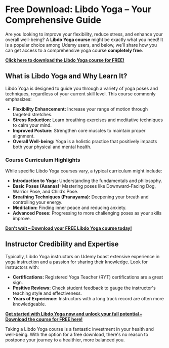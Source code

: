 # Free Download: Libdo Yoga – Your Comprehensive Guide

Are you looking to improve your flexibility, reduce stress, and enhance your overall well-being? A **Libdo Yoga course** might be exactly what you need! It is a popular choice among Udemy users, and below, we’ll share how you can get access to a comprehensive yoga course **completely free**.

[**Click here to download the Libdo Yoga course for FREE!**](https://udemywork.com/libdo-yoga)

## What is Libdo Yoga and Why Learn It?

Libdo Yoga is designed to guide you through a variety of yoga poses and techniques, regardless of your current skill level. This course commonly emphasizes:

*   **Flexibility Enhancement:** Increase your range of motion through targeted stretches.
*   **Stress Reduction:** Learn breathing exercises and meditative techniques to calm your mind.
*   **Improved Posture:** Strengthen core muscles to maintain proper alignment.
*   **Overall Well-being:** Yoga is a holistic practice that positively impacts both your physical and mental health.

### Course Curriculum Highlights

While specific Libdo Yoga courses vary, a typical curriculum might include:

*   **Introduction to Yoga:** Understanding the fundamentals and philosophy.
*   **Basic Poses (Asanas):** Mastering poses like Downward-Facing Dog, Warrior Pose, and Child’s Pose.
*   **Breathing Techniques (Pranayama):** Deepening your breath and controlling your energy.
*   **Meditation:** Finding inner peace and reducing anxiety.
*   **Advanced Poses:** Progressing to more challenging poses as your skills improve.

[**Don't wait – Download your FREE Libdo Yoga course today!**](https://udemywork.com/libdo-yoga)

## Instructor Credibility and Expertise

Typically, Libdo Yoga instructors on Udemy boast extensive experience in yoga instruction and a passion for sharing their knowledge. Look for instructors with:

*   **Certifications:** Registered Yoga Teacher (RYT) certifications are a great sign.
*   **Positive Reviews:** Check student feedback to gauge the instructor's teaching style and effectiveness.
*   **Years of Experience:** Instructors with a long track record are often more knowledgeable.

[**Get started with Libdo Yoga now and unlock your full potential – Download the course for FREE here!**](https://udemywork.com/libdo-yoga)

Taking a Libdo Yoga course is a fantastic investment in your health and well-being. With the option for a free download, there's no reason to postpone your journey to a healthier, more balanced you.

